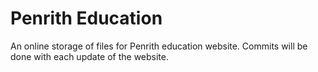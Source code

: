 # Penrith Education

An online storage of files for Penrith education website. Commits will be done with each update of the website.